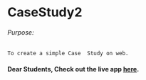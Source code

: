 # CaseStudy2

###### Purpose:
    To create a simple Case  Study on web.

#### Dear Students, Check out the live app [here](https://kdeepika-brs.github.io/CaseStudy1/).

